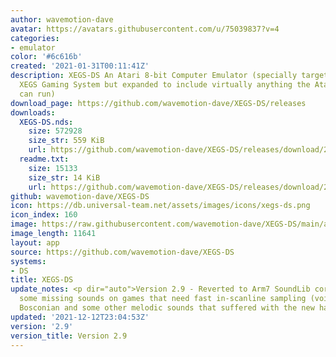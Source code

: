 ```yaml
---
author: wavemotion-dave
avatar: https://avatars.githubusercontent.com/u/75039837?v=4
categories:
- emulator
color: '#6c616b'
created: '2021-01-31T00:11:41Z'
description: XEGS-DS An Atari 8-bit Computer Emulator (specially targeted for the
  XEGS Gaming System but expanded to include virtually anything the Atari 8-bit computers
  can run)
download_page: https://github.com/wavemotion-dave/XEGS-DS/releases
downloads:
  XEGS-DS.nds:
    size: 572928
    size_str: 559 KiB
    url: https://github.com/wavemotion-dave/XEGS-DS/releases/download/2.9/XEGS-DS.nds
  readme.txt:
    size: 15133
    size_str: 14 KiB
    url: https://github.com/wavemotion-dave/XEGS-DS/releases/download/2.9/readme.txt
github: wavemotion-dave/XEGS-DS
icon: https://db.universal-team.net/assets/images/icons/xegs-ds.png
icon_index: 160
image: https://raw.githubusercontent.com/wavemotion-dave/XEGS-DS/main/arm9/gfx/bgTop.png
image_length: 11641
layout: app
source: https://github.com/wavemotion-dave/XEGS-DS
systems:
- DS
title: XEGS-DS
update_notes: <p dir="auto">Version 2.9 - Reverted to Arm7 SoundLib core after discovering
  some missing sounds on games that need fast in-scanline sampling (voices in Berzerk,
  Bosconian and some other melodic sounds that suffered with the new handler).</p>
updated: '2021-12-12T23:04:53Z'
version: '2.9'
version_title: Version 2.9
---
```

